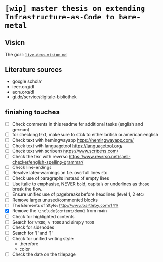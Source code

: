 # `[wip] master thesis on extending Infrastructure-as-Code to bare-metal`

<!-- ultimate goal: Publish as conference paper -->

<!-- ## Exposé ("Arbeitsplan")

## Vorläufiger Titel
Leveraging (immutable) (open-source) infrastructure-as-code for enterprise environments
infrastructure lifecycle management
infrastructure configuration management
infrastructure management system
comparison of infrastructure-as-code dsls and tools (and finding/creating a compromise)
designing a pluggable tosca orchestrator & simplify user-onboarding -->

<!-- ## Relevanz des Themas (aus praxisorientierter und wissenschaftlicher Perspektive)
Praxis: Was ist das Ziel, was gibt es dafür und was ist am Ansatz in dieser Thesis so besonders?
Wissenschaftlich: Relevanz von Cluster-API, OpenStack, tinkerbell, vSphere

## Zusammenfassung des Stands der aktuellen Forschung zum Themenbereich, wichtige Begriffe & Forschungslücken -->


<!-- ## Forschungsfragen und Ziele
Konkretisierung anhand von:
- Anwendungsbereich "untersucht am Beispiel von"
- Nischenaspekte "vor dem Hintergrund von"
- Blickwinkel "auf der Mitarbeiterebene / auf der technischen Ebene"
- Beziehungen -->

<!-- - Goal is to allow dynamic provision of k8s clusters for users - including storage
  - why multitenancy via multiple clusters
- From the base up; not cloud-vendor specific!
- Are VMs dead (are they even needed / the case for bare-metal)
  - comparison of bare-metal approach vs vSphere and/or OpenStack approach
  - constraints like
    - Workload comparison; are there workloads which cannot run in containers and require VMs?
    - minimum machine size defines minimum cluster size and therfore introduces unused resources
  - -> VMs make sense! What about their overhead? They need "zone/node affinity" as well
- OpenStack does a lot of those things, vSphere as well
  - is there a more lightweight or open source approach? A lot features aren't needed -->


<!-- - one mgmt server per rack for ipmi control, os distribution -> can this be done with top-of-rack-switch?
- instead of special network topologies, scheduling stuff, just let all bm-hosts communicate with all other bm-hosts
  - consider zone-affinity when allocating
  - try to allocate "closest fitting" node
- differentiate between bm-cluster and vm-cluster
  - in bm-cluster everyone can talk with everyone, zones can be nested, zones can be distinguished via address-spaces
  - in vm-cluster vlans & routes must be configured, vms should be placed close together (still consider node/zone affinity) to reduce hops
  - chicken and egg bootstrapping problem (security-wise, control-cluster-wise)
- two options for automated on-prem/non-cloud datacenter:
  - openstack
  - layers
    - hypervisor provisioning (on-demand with IPMI)
    - vm provisioning (on-demand via hypervisor API, f.e. vSphere)
    - clustering via k8s, or, if necessary, allow direct access to vms for some applications (f.e. Active Directory)
- outlook: application deployment; helm, kustomize, ...
- how to automate DNS
- stability of openstack? why so many problems at CaaS? -->


<!-- - there was an example where cloud platform migration was necessary for an application, and the lead developed "magic" - something similar
  - https://dzone.com/articles/reducing-your-cloud-costs-by-90
  - https://dzone.com/articles/nomadic-cloud-systems
  - https://polterguy.github.io/
- multi-cloud where everything-is-a-service and is based on a below layer -> lower layers can be translated between different cloud-providers -> making the whole thing cloud-agnostic
- when a cloud has a super cool feature and the others don't, but you want to use it, migrate. If others introduce it later, and are cheaper, migrate.
- the whole cloud-, container-, k8s-, iac-collection of things is about migration between environments -> the goal should be to make migration as easy as possible. As a cloud provider, I want to lock the user in, and catch foreigners as well, but make it subtle enough they are not feared away or give them advantages like superb prices.
  - migration between dev, staging and prod, migration between dev-machine and dev-machine as well as dev-machine and server, migration to a larger scale system (by scaling lol).
  - I adopt some new tech, f.e. docker (-> by writing docker files), now I want to migrate that somewhere else, so please make that easy goddamnit!
- migration-path ==> execution path -->

<!-- - with an everything-as-a-service-architecture, this should be easy!
  - have one language-fits-them-all, f.e. TOSCA/whatever
  - create an everything-as-a-service layered architecture
    - have a translation service between different providers, or be able to translate top level language into all different provider-dsls
  - ? use terraform as underlying base
- "micrate" (migrate, cloud, crate?)
- all "cloud-agnostic"-tools are just capable of running a scenario for different providers, but migration is still not possible, because of the provider-specific stuff. So providers seem to implement the same stuff differently making migrations unnecessary difficult.
- "truly cloud-agnostic iac-tooling" by implementing everything-as-a-service -->

<!-- scaling smaller is better: https://dzone.com/articles/cost-optimization-strategies-for-compute-instances
cost optimization tools: https://dzone.com/articles/zoom-spotify-and-others-slashed-their-cloud-costs
cloud vs serverless: https://dzone.com/articles/serverless-computing-vs-cloud-computing -->

<!-- - read chapter 10ff of simple-profile
- read chapter 13ff of simple-profile
- don't reinvent the wheel, allow other standards as artifacts, like openapi as api-spec -->

## Vision
The goal: [`live-demo-vision.md`](./live-demo-vision.md)

<!-- ## Zeitplan
- read papers, copy notes for `related work` and `background` (7-22p -> 4w)
- background (7-22p -> 2w a 7d; ~1p/d)
- introduction (3-4p -> 1w)
- design & implementation (5-10p -> 6w)
- evaluation (5-10p -> 2w)
- discussion (5-10p -> 2w)
- conclusion (2-4p -> 1w)
- abstract (1-2p -> 1w)
-> https://github.com/thetillhoff/master-thesis/milestones?direction=asc&sort=due_date&state=open -->

## Literature sources
- google scholar
- ieee.org/dl
- acm.org/dl
- gi.de/service/digitale-bibliothek

<!-- ## Notes for example toc in `notes.yml`
```yaml
4 pillars:
 - Hardware(-instances)
 - provisioning
 - config mgmt
 - Security & ID/User mgmt
 - RBAC
 - zero trust
 - multi-tenant environments
 - Storage / Persistance
 - Rook
 - Networking
 - (Service-)Mesh
subtopics:
 - BYOD, COD, UOD
 - bootstrapping 0-100
 - 2nd day
 - OSS, support/SLA/stability/maturity
``` -->

## finishing touches
- [ ] Check comments in this readme for additional tasks (english and german)
- [ ] for checking text, make sure to stick to either british or american english
- [ ] Check text with hemingwayapp https://hemingwayapp.com/
- [ ] Check text with languagetool https://languagetool.org/
- [ ] Check text with scribens https://www.scribens.com/
- [ ] Check the text with reverso https://www.reverso.net/spell-checker/english-spelling-grammar/
- [ ] Check line-endings
- [ ] Resolve latex-warnings on f.e. overfull lines etc.
- [ ] Check use of paragraphs instead of empty lines
- [ ] Use italic to emphasise, NEVER bold, capitals or underlines as those break the flow.
- [ ] Ensure unified use of pagebreaks before headlines (level 1, 2 etc)
- [ ] Remove larger unused/commented blocks
- [ ] The Elements of Style: http://www.bartleby.com/141/
- [x] Remove the `\include{content/demo}` from main
- [ ] Check for highlighted contents
- [ ] Search for `%TODO`, `% TODO` and simply `TODO`
- [ ] Check for sidenodes
- [ ] Search for '[' and ']'
- [ ] Check for unified writing style:
  - therefore
  - color
- [ ] Check the date on the titlepage

<!-- ## Häufige Fehler
- Es fehlt der "rote Faden": Die Arbeit lässt keine Logik in Bezug auf die Fragestellung erkennen. Der Zusammenhang zwischen den Kapiteln wird nicht deutlich.
- Der Leser sollte zu jedem Zeitpunkt verstehen "warum" Sie etwas tun. Versuchen Sie Ihre Überlegungen klar darzulegen. Wenn Sie z.B. eine bestimmte Methodik verwenden, erklären Sie, warum Sie sich für diese Methodik und nicht für eine andere entschieden haben. Wenn Sie z.B. ein Bewertungsschema verwenden und für die Erfüllung von Kriterien Punkte vergeben, erklären Sie, wie Sie diese Punkte ermittelt haben und warum Sie diese auf genau diese Art ermittelt haben. Sobald sich im Kopf des Lesers ein "Häh? -Warum jetzt das?" bildet, haben Sie versäumt, wichtige Informationen zu vermitteln.
- Mangelnde Reflexion des Stoffes. Sie sollen eine Fragestellung / ein Problem lösen! Ordnen Sie Ihren Stoff ein und beurteilen Sie ihn wissenschaftlich. Also nicht nur Literaturquellen zusammensuchen und wiedergeben sondern eigenen Erkenntnisgewinn erzeugen.
- Bitte achten Sie auf Lesefreundlichkeit! Lange, verschachtelte Sätze mit einer Vielzahl an Fremdwörtern sind kein Kriterium für wissenschaftliche Kompetenz. Kurze, klare Sätze sind für Sie einfacher zu schreiben und für den Leser erheblich leichter zu verstehen....und was auch immer wieder passiert:
- Eine Untergliederung mit nur einem Gliederungspunkt. Dies mag zwar manchmal praktisch erscheinen, ist aber falsch!
- Falsche Zeilenumbrüche – unbedingt kontrollieren... und ganz wichtig...
- Achten Sie bitte auf Rechtschreibung und Grammatik – auch das fließt in die Note ein. Immer wieder werden Arbeiten vorgelegt, bei denen ich 10 Fehler pro Seite anstreiche. Dies vermittelt den Eindruck einer schlampig angefertigten Arbeit. Wenn Sie Probleme mit deutscher Rechtschreibung und Grammatik haben, suchen Sie sich einen Freund/Freundin/Familienmitglied für die Korrektur. -->

<!-- ## ...und noch ein paar Tipps für den Start
Es ist hilfreich, sich zunächst intensiv mit der Einleitung auseinanderzusetzen. Manchmal liest man in Ratgebern "schreib die Einleitung zuletzt". Das mag für die finale Fassung Ihrer Arbeit sinnvoll sein, inhaltlich müssen Sie sich aber unbedingt zu Beginn damit auseinandersetzen. Was genau ist denn das Ziel der Arbeit? Was soll das Ergebnis der Arbeit sein? Was soll Ihre Arbeit bewirken? Welches Problem möchten Sie lösen? Und wie können Siedieses Ergebnis am sinnvollsten erreichen? Und warum ist die ganze Arbeit überhaupt wichtig? Welche Relevanz hat das Thema? Zu Beginn ist es oft schwierig einen Einstieg in die Literaturrecherche zu finden. Es bietet sich an, mit Lehrbüchern zu den für Sie relevanten Themengebieten zu beginnen und über die Literaturverzeichnisse weiter zu suchen. Und bevor Sie mal nicht weiter wissen oder unsicher über das weitere Vorgehen sind, kontaktieren Sie Ihren betreuenden Professor / Ihre betreuende Professorin –dafür sind wir da. -->

